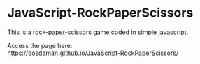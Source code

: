 # JavaScript-RockPaperScissors

This is a rock-paper-scissors game coded in simple javascript.

Access the page here:  
https://cosdaman.github.io/JavaScript-RockPaperScissors/
